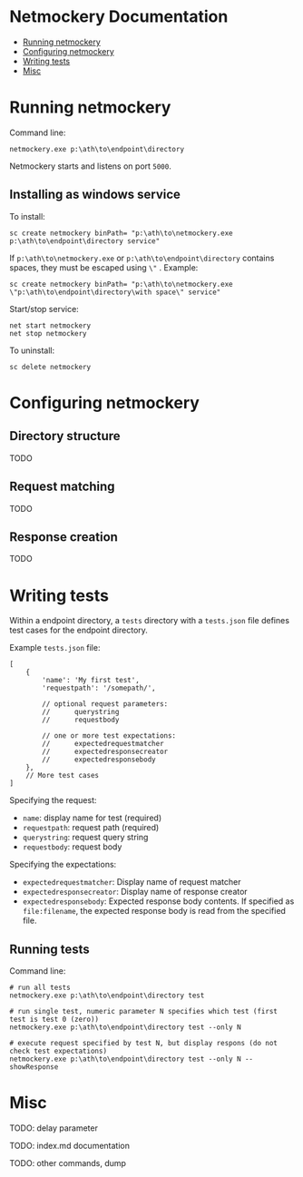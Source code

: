 ﻿# Netmockery Documentation

* [Running netmockery](#running)
* [Configuring netmockery](#configuring)
* [Writing tests](#tests)
* [Misc](#misc)

<a name="running"></a>
# Running netmockery

Command line:

	netmockery.exe p:\ath\to\endpoint\directory

Netmockery starts and listens on port ``5000``.

## Installing as windows service

To install:

    sc create netmockery binPath= "p:\ath\to\netmockery.exe p:\ath\to\endpoint\directory service"

If ``p:\ath\to\netmockery.exe`` or ``p:\ath\to\endpoint\directory`` contains spaces, they must be escaped using ``\"`` . Example:

    sc create netmockery binPath= "p:\ath\to\netmockery.exe \"p:\ath\to\endpoint\directory\with space\" service"

Start/stop service:

    net start netmockery
    net stop netmockery

To uninstall:

    sc delete netmockery

<a name="configuring"></a>
# Configuring netmockery

## Directory structure

TODO

## Request matching

TODO

## Response creation

TODO

<a name="tests"></a>
# Writing tests

Within a endpoint directory, a ``tests`` directory with a ``tests.json`` file defines test cases for the endpoint directory.

Example ``tests.json`` file:

	[
		{
			'name': 'My first test',
			'requestpath': '/somepath/',
			
			// optional request parameters:
			//		querystring
			//		requestbody

			// one or more test expectations:
			//		expectedrequestmatcher
			//		expectedresponsecreator
			//		expectedresponsebody
		},
		// More test cases
	]

Specifying the request:

* ``name``: display name for test (required)
* ``requestpath``: request path (required)
* ``querystring``: request query string
* ``requestbody``: request body

Specifying the expectations:

* ``expectedrequestmatcher``: Display name of request matcher
* ``expectedresponsecreator``: Display name of response creator
* ``expectedresponsebody``: Expected response body contents. If specified as ``file:filename``, the expected response body is read from the specified file.

## Running tests

Command line:

	# run all tests
	netmockery.exe p:\ath\to\endpoint\directory test

	# run single test, numeric parameter N specifies which test (first test is test 0 (zero))
	netmockery.exe p:\ath\to\endpoint\directory test --only N

	# execute request specified by test N, but display respons (do not check test expectations)
	netmockery.exe p:\ath\to\endpoint\directory test --only N --showResponse

<a name="misc"></a>
# Misc

TODO: delay parameter

TODO: index.md documentation

TODO: other commands, dump